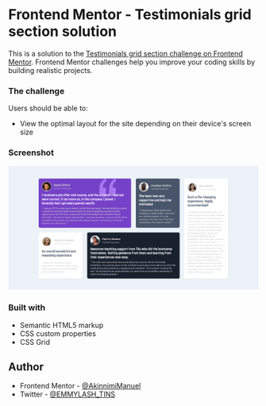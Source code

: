 # Frontend Mentor - Testimonials grid section solution

This is a solution to the [Testimonials grid section challenge on Frontend Mentor](https://www.frontendmentor.io/challenges/testimonials-grid-section-Nnw6J7Un7). Frontend Mentor challenges help you improve your coding skills by building realistic projects. 


### The challenge

Users should be able to:

- View the optimal layout for the site depending on their device's screen size

### Screenshot

![My Solution](./images/Screenshot%202022-09-11%20at%2008-48-42%20Frontend%20Mentor%20Testimonials%20Grid.png)


### Built with

- Semantic HTML5 markup
- CSS custom properties
- CSS Grid

## Author
- Frontend Mentor - [@AkinnimiManuel](https://www.frontendmentor.io/profile/AkinnimiManuel)
- Twitter - [@EMMYLASH_TINS](https://www.twitter.com/EMMYLASH_TINS)